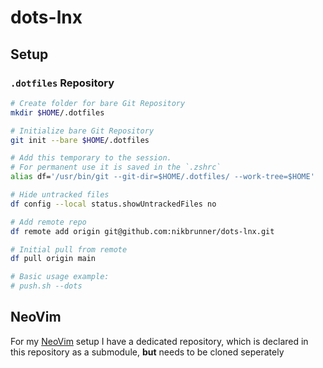 # dots-lnx

## Setup

### `.dotfiles` Repository
```bash
# Create folder for bare Git Repository
mkdir $HOME/.dotfiles

# Initialize bare Git Repository
git init --bare $HOME/.dotfiles

# Add this temporary to the session. 
# For permanent use it is saved in the `.zshrc`
alias df='/usr/bin/git --git-dir=$HOME/.dotfiles/ --work-tree=$HOME'

# Hide untracked files
df config --local status.showUntrackedFiles no

# Add remote repo
df remote add origin git@github.com:nikbrunner/dots-lnx.git

# Initial pull from remote 
df pull origin main

# Basic usage example:
# push.sh --dots 
```

## NeoVim

For my [NeoVim](https://github.com/nikbrunner/nibru.nvim) setup I have a dedicated repository, which is declared in this repository as a submodule, **but** needs to be cloned seperately

